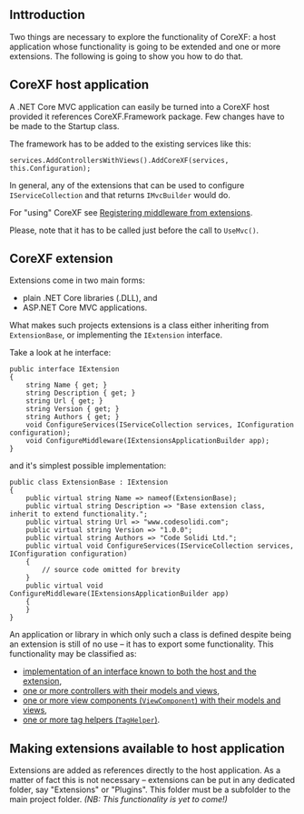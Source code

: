 ## Inttroduction

Two things are necessary to explore the functionality of CoreXF: a host application whose functionality is going to be extended and one or more extensions. The following is going to show you how to do that. 

## CoreXF host application

A .NET Core MVC application can easily be turned into a CoreXF host provided it references CoreXF.Framework package. Few changes have to be made to the Startup class. 

The framework has to be added to the existing services like this:

`
services.AddControllersWithViews().AddCoreXF(services, this.Configuration);
`

In general, any of the extensions that can be used to configure `IServiceCollection` and that returns `IMvcBuilder` would do.

For "using" CoreXF see [Registering middleware from extensions](https://github.com/achristov/CoreXF/wiki/Registering-middleware-from-extensions).

Please, note that it has to be called just before the call to `UseMvc()`.

## CoreXF extension

Extensions come in two main forms:
- plain .NET Core libraries (.DLL), and
- ASP.NET Core MVC applications.

What makes such projects extensions is a class either inheriting from `ExtensionBase`, or implementing the `IExtension` interface. 

Take a look at he interface:

```
public interface IExtension
{
    string Name { get; }
    string Description { get; }
    string Url { get; }
    string Version { get; }
    string Authors { get; }
    void ConfigureServices(IServiceCollection services, IConfiguration configuration);
    void ConfigureMiddleware(IExtensionsApplicationBuilder app);
}
```

and it's simplest possible implementation:
   
```
public class ExtensionBase : IExtension
{
    public virtual string Name => nameof(ExtensionBase);
    public virtual string Description => "Base extension class, inherit to extend functionality.";
    public virtual string Url => "www.codesolidi.com";
    public virtual string Version => "1.0.0";
    public virtual string Authors => "Code Solidi Ltd.";
    public virtual void ConfigureServices(IServiceCollection services, IConfiguration configuration) 
    {
        // source code omitted for brevity
    }
    public virtual void ConfigureMiddleware(IExtensionsApplicationBuilder app)
    {
    }
}
```
An application or library in which only such a class is defined despite being an extension is still of no use &ndash; it has to export some functionality. This functionality may be classified as:
- [implementation of an interface known to both the host and the extension](https://github.com/achristov/CoreXF/wiki/Interface-implementation),
- [one or more controllers with their models and views](https://github.com/achristov/CoreXF/wiki/MVC-application-as-an-extension),
- [one or more view components (`ViewComponent`) with their models and views](https://github.com/achristov/CoreXF/wiki/Exporting-ViewComponents),
- [one or more tag helpers (`TagHelper`)](https://github.com/achristov/CoreXF/wiki/Extending-with-TagHelpers).
 
## Making extensions available to host application

Extensions are added as references directly to the host application. As a matter of fact this is not necessary &ndash; extensions can be put in any dedicated folder, say "Extensions" or "Plugins". This folder must be a subfolder to the main project folder. 
_(NB: This functionality is yet to come!)_
